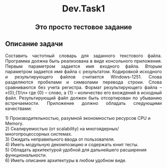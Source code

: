 <h1 align="center">Dev.Task1</h1>


<h2 align="center">Это просто тестовое задание</h2>


## Описание задачи

<p align="justify ">
	Составить частотный словарь для заданного текстового файла.
Программа должна быть реализована в виде консольного приложения. Первым параметром задается
имя входного файла. Вторым параметром задается имя файла с результатом.
Кодировкой исходного и результирующего файлов считается Windows-1251.
Слова разделяются пробелами и символами перевода строки. Слова сравниваются без учета
регистра.
Формат результирующего файла – «{0},{1}\n» где {0} – слово, а {1} – количество его вхождений в
исходный файл.
Результирующий файл должен быть отсортирован по убыванию встречаемости.
Приложение должно обладать следующими качествами:
</p>
1) Производительностью, разумной экономностью ресурсов CPU и Memory. <br>
2) Скалируемостью (от scalability) на многоядерных/многопроцессорных системах. <br>
3) Ожидать неправильного ввода от пользователя. <br>
4) Иметь модульную декомпозицию и содержать юнит тесты. <br>
5) Обладать архитектурой удобной для дальнейшего расширения функциональности. <br>
6) Иметь описание архитектуры в любом удобном виде. <br>
